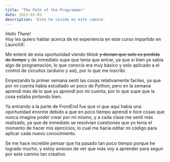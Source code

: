 ```yaml
---
title: "The Path of the Programmer"
date: 2022-03-05
description: 'Esto he vivido en este camino'
---
```


<i>Hello There!</i><br>
Hoy les quiero hablar acerca de mi experiencia en este curso impartido en LaunchX:

Me enteré de esta oportunidad viendo tiktok <del> y decian que solo es perdida de tiempo</del> y de inmediato supe que tenia que entrar, ya que si bien ya sabia algo de programación, lo que conocía era muy básico y solo aplicado a el control de circuitos (arduino y asi), por lo que me inscribí.

Empezando la primer semana sentí las cosas relativamente faciles, ya que por mi cuenta habia estudiado un poco de Python, pero en la semana aprendí más de lo que yo aprendí por mi cuenta, por lo que supe que la cosa estaba pintando bien.

Ya entrando a la parte de FrontEnd fue que vi que aqui habia una oportunidad enorme debido a que en poco tiempo aprendí e hice cosas que nunca imagine poder crear por mi mismo, y a cada clase me sentí más realizado, ya que de inmediato se resolvian cuestiones que yo tenia el momento de hacer mis ejercicios, lo cual me hacia editar mi código para aplicar cada nuevo conocimiento. 

Se me hace increible pensar que ha pasado tan poco tiempo porque he logrado mucho, y estoy ansioso de ver que más voy a aprender para seguir por este camino tan creativo. 
